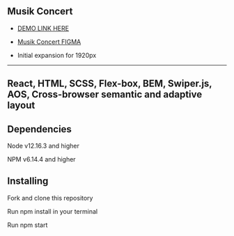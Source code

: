 ## Musik Concert

- [DEMO LINK HERE](https://yulyavav.github.io/music-concert/)
- [Musik Concert FIGMA](https://www.figma.com/file/WkSPOTsyQAUQzYue0SdjC5/Musik-Concert-Landing-Page-(Community)?node-id=893%3A0)


- Initial expansion for 1920px

-----------------------------------
React, HTML, SCSS, Flex-box, BEM, Swiper.js, AOS, Cross-browser semantic and adaptive layout
-----------------------------------

Dependencies
-----------------------------------

Node v12.16.3 and higher

NPM v6.14.4 and higher


Installing
-----------------------------------

Fork and clone this repository

Run npm install in your terminal

Run npm start

